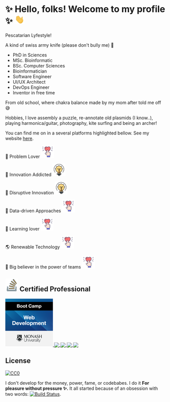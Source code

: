 <!-- More info, tips and tricks for making GitHub Profile README can be found in my article at https://towardsdatascience.com/build-a-stunning-readme-for-your-github-profile-9b80434fe5d7 --><img
<!--![start](assets/readme_header1.png) -->
# ✨ Hello, folks!  Welcome to my profile ✨ <img src="assets/wave.gif" width="30"/>

<!--[![forthebadge](https://forthebadge.com/images/badges/built-with-love.svg)](https://forthebadge.com) [![forthebadge](https://forthebadge.com/images/badges/gluten-free.svg)](https://forthebadge.com) [![forthebadge](https://forthebadge.com/images/badges/made-with-crayons.svg)](https://forthebadge.com)[![forthebadge](https://forthebadge.com/images/badges/60-percent-of-the-time-works-every-time.svg)](https://forthebadge.com)[![forthebadge](https://forthebadge.com/images/badges/built-with-science.svg)](https://forthebadge.com) [![forthebadge](https://forthebadge.com/images/badges/makes-people-smile.svg)](https://forthebadge.com)[![forthebadge](https://forthebadge.com/images/badges/mom-made-pizza-rolls.svg)](https://forthebadge.com)[![forthebadge](https://forthebadge.com/images/badges/powered-by-black-magic.svg)](https://forthebadge.com)[![forthebadge](https://forthebadge.com/images/badges/powered-by-overtime.svg)](https://forthebadge.com)[![forthebadge](https://forthebadge.com/images/badges/powered-by-oxygen.svg)](https://forthebadge.com)[![forthebadge](https://forthebadge.com/images/badges/you-didnt-ask-for-this.svg)](https://forthebadge.com)-->

<!--### ✨ My name is Louise Cerdeira ✨-->
<!--**I'm from Brazil**, living in secret place :-) -->

Pescatarian Lyfestyle!

A kind of swiss army knife (please don't bully me) 🦖

- PhD in Sciences
- MSc. Bioinformatic
- BSc. Computer Sciences
- Bioinformatician
- Software Engineer
- UI/UX Architect
- DevOps Engineer
- Inventor in free time

From old school, where chakra balance made by my mom after told me off :sweat_smile:

Hobbies, I love assembly a puzzle, re-annotate old plasmids (I know..), playing harmonica/guitar, photography, kite surfing and being an archer!

You can find me on in a several platforms highlighted bellow. See my website [here](https://lcerdeira.github.io/portfolio/).


🚀 Problem Lover <img src="assets/iconfinder_love-heart-romantic-marriage-18_4180551.svg" width="40"/>

🚀 Innovation Addicted <img src="assets/iconfinder_496_bulb_energy_idea_solution_4212938.svg" width="40"/>

:art: Disruptive Innovation <img src="assets/iconfinder_496_bulb_energy_idea_solution_4212938.svg" width="40"/>

🚀 Data-driven Approaches <img src="assets/iconfinder_love-heart-romantic-marriage-18_4180551.svg" width="40"/>

🚀 Learning lover <img src="assets/iconfinder_love-heart-romantic-marriage-18_4180551.svg" width="40"/>

:earth_americas: Renewable Technology <img src="assets/iconfinder_love-heart-romantic-marriage-18_4180551.svg" width="40"/>

:honey_pot: Big believer in the power of teams <img src="assets/iconfinder_love-heart-romantic-marriage-18_4180551.svg" width="40"/>

 
<!--## <img src="assets/iconfinder_496_bulb_energy_idea_solution_4212938.svg" width="40"/> Blog, Social Media, Photography & My podcast available in SoundClound/Spotify (Waiting for new updates)-->

<!-- ![](https://img.shields.io/badge/medium-%2312100E.svg?&style=for-the-badge&logo=medium&logoColor=white) -->
<!-- ![](https://img.shields.io/badge/youtube-%23FF0000.svg?&style=for-the-badge&logo=youtube&logoColor=white) -->
<!-- ![](https://img.shields.io/badge/spotify-%231ED760.svg?&style=for-the-badge&logo=spotify&logoColor=white) -->
<!-- ![](https://img.shields.io/badge/soundcloud-FF3300?logo=soundcloud&logoColor=white&style=for-the-badge) -->

<!-- - My Podcast "A popcorn called Wilson, listen to histories about my Bioinformatics  life in lockdown times" -->
<!-- - My Photography portfolio "Under the gaze of my balcony" -->
<!-- - My Blog "Naked and without covers" -->

## <img src="assets/iconfinder_logo_stackoverflow_Stack_overflow_6541614.svg" width="40"/> Certified Professional

<a href="https://www.credly.com/badges/af59680b-0cfc-4340-8413-760de73a7068/public_url">
  <img src="assets/web-development.png" width="150"/>
 </a>

<!--## <img src="assets/iconfinder_logo_stackoverflow_Stack_overflow_6541614.svg" width="40"/> Technologies & Tools-->

<!-- ![JAVASCRIPT](https://img.shields.io/badge/javascript-%23F7DF1E.svg?&style=for-the-badge&logo=javascript&logoColor=black)-->
<!--![PYTHON](https://img.shields.io/badge/python-%233776AB.svg?&style=for-the-badge&logo=python&logoColor=white)-->
<!--![PERL](https://img.shields.io/badge/perl-%2339457E.svg?&style=for-the-badge&logo=perl&logoColor=white)-->
<!--![R](https://img.shields.io/badge/r-%23276DC3.svg?&style=for-the-badge&logo=r&logoColor=white)-->
<!--![C++](https://img.shields.io/badge/c++%20-%2300599C.svg?&style=for-the-badge&logo=c%2B%2B&logoColor=white)-->
<!--![SHELL SCRIPT](https://img.shields.io/badge/shell_script%20-%23121011.svg?&style=for-the-badge&logo=gnu-bash&logoColor=white)-->
<!--![HTML5](https://img.shields.io/badge/html5%20-%23E34F26.svg?&style=for-the-badge&logo=html5&logoColor=white)-->
<!--![TYPESCRIPT](https://img.shields.io/badge/typescript%20-%23007ACC.svg?&style=for-the-badge&logo=typescript&logoColor=white)-->
<!--![KOTLIN](https://img.shields.io/badge/kotlin-%230095D5.svg?&style=for-the-badge&logo=kotlin&logoColor=white)-->
<!--![CSS3](https://img.shields.io/badge/css3%20-%231572B6.svg?&style=for-the-badge&logo=css3&logoColor=white)-->
<!--![SASS](https://img.shields.io/badge/sass%20-%23CC6699.svg?&style=for-the-badge&logo=sass&logoColor=white)-->
<!--![NODEJS](https://img.shields.io/badge/node.js%20-%2343853D.svg?&style=for-the-badge&logo=node.js&logoColor=white)-->
<!--![EXPRESS.JS](https://img.shields.io/badge/express.js%20-%23404d59.svg?&style=for-the-badge)-->
<!--![REACT](https://img.shields.io/badge/react%20-%2320232a.svg?&style=for-the-badge&logo=react&logoColor=%2361DAFB)-->
<!--![REDUX](https://img.shields.io/badge/redux%20-%23593d88.svg?&style=for-the-badge&logo=redux&logoColor=white)-->
<!--<!--![REACT ROUTER](https://img.shields.io/badge/react_router%20-CA4245.svg?&style=for-the-badge&logo=react-router&logoColor=white)-->
<!--![JQUERY](https://img.shields.io/badge/jquery%20-%230769AD.svg?&style=for-the-badge&logo=jquery&logoColor=white)-->
<!--![DJANGO](https://img.shields.io/badge/django%20-%23092E20.svg?&style=for-the-badge&logo=django&logoColor=white)-->
<!--![LARAVEL](https://img.shields.io/badge/laravel%20-%23FF2D20.svg?&style=for-the-badge&logo=laravel&logoColor=white)-->
<!--![FLASK](https://img.shields.io/badge/flask%20-%23000.svg?&style=for-the-badge&logo=flask&logoColor=white)-->
<!--![BOOTSTRAP](https://img.shields.io/badge/bootstrap%20-%23563D7C.svg?&style=for-the-badge&logo=bootstrap&logoColor=white)-->
<!--![VUEJS](https://img.shields.io/badge/vuejs%20-%2335495e.svg?&style=for-the-badge&logo=vue.js&logoColor=%234FC08D)-->
<!--![ANGULAR](https://img.shields.io/badge/angular%20-%23DD0031.svg?&style=for-the-badge&logo=angular&logoColor=white)-->
<!--![MATERIAL UI](https://img.shields.io/badge/material%20ui%20-%230081CB.svg?&style=for-the-badge&logo=material-ui&logoColor=white)-->
<!--![FLUTTER](https://img.shields.io/badge/Flutter%20-%2302569B.svg?&style=for-the-badge&logo=Flutter&logoColor=white)-->
<!--![MYSQL](https://img.shields.io/badge/mysql-%2300f.svg?&style=for-the-badge&logo=mysql&logoColor=white)-->
<!--![POSTGRES](https://img.shields.io/badge/postgres-%23316192.svg?&style=for-the-badge&logo=postgresql&logoColor=white)-->
<!--![MONGODB](https://img.shields.io/badge/MongoDB-%234ea94b.svg?&style=for-the-badge&logo=mongodb&logoColor=white)-->
<!--![HEROKU](https://img.shields.io/badge/heroku%20-430098.svg?&style=for-the-badge&logo=heroku&logoColor=white)-->
<!--![AMAZON AWS](https://img.shields.io/badge/Amazon%20AWS-%23232F3E?logo=amazon-aws&logoColor=white&style=for-the-badge)-->
<!--![GOOGLE CLOUD](https://img.shields.io/badge/Google%20Cloud-%234285F4?logo=google-cloud&logoColor=white&style=for-the-badge)-->

<a href="https://github.com/zadyson/TyphiNET">
  <img align="center" src="https://github-readme-stats.vercel.app/api/pin/?username=zadyson&repo=TyphiNET" />
</a>
<a href="https://github.com/lcerdeira/Spyder">
  <img align="center" src="https://github-readme-stats.vercel.app/api/pin/?username=lcerdeira&repo=Spyder" />
</a>
<a href="https://github.com/kelwyres/Kleborate_viz">
  <img align="center" src="https://github-readme-stats.vercel.app/api/pin/?username=kelwyres&repo=Kleborate-viz" />
</a>
<a href="https://github.com/aidanfoo96/MINUUR">
  <img align="center" src="https://github-readme-stats.vercel.app/api/pin/?username=aidanfoo96&repo=MINUUR" />
</a>

## License

[![CC0](https://licensebuttons.net/p/zero/1.0/88x31.png)](https://creativecommons.org/publicdomain/zero/1.0/)

I don't develop for the money, power, fame, or codebabes. I do it **For pleasure without pressure ✨.** It all started because of an obsession with two words: [![Build Status](https://travis-ci.org/BraveUX/for-the-badge.svg)](https://travis-ci.org/BraveUX/for-the-badge). 


<!-- links to social media icons -->

<!-- icons with padding -->


[1.1]: http://i.imgur.com/tXSoThF.png (twitter icon with padding)
[2.1]: http://i.imgur.com/0o48UoR.png (github icon with padding)

<!-- icons without padding -->

[1.2]: http://i.imgur.com/wWzX9uB.png (twitter icon without padding)
[2.2]: http://i.imgur.com/9I6NRUm.png (github icon without padding)
[3.2]: https://raw.githubusercontent.com/lcerdeira/lcerdeira/linkedin-3-16.png (LinkedIn icon without padding)


<!-- links to your social media accounts -->

[1]: https://twitter.com/lcerdeira
[2]: https://github.com/lcerdeira
[3]: https://www.linkedin.com/in/louisecerdeira


<!-- Resources MIT Lincense -->
<!-- Icons: https://simpleicons.org/ -->
<!-- GitHub Stats: https://github.com/anuraghazra/github-readme-stats -->
<!-- Emojis: https://emojipedia.org/emoji/ -->
<!-- HTML Emojis: https://www.fileformat.info/index.htm -->
<!-- Shields: https://shields.io/ -->
<!-- Awesome GitHub Profile README: https://github.com/abhisheknaiidu/awesome-github-profile-readme -->

